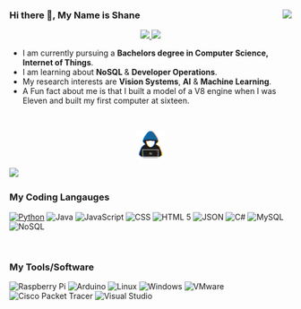 ### Hi there 👋, My Name is Shane <img align="right" src="https://komarev.com/ghpvc/?username=ShaneWhitmore&style=flat-square">

<!--
**ShaneWhitmore/ShaneWhitmore** is a ✨ _special_ ✨ repository because its `README.md` (this file) appears on your GitHub profile.
-->

<p align="center">
<a href="https://github.com/ShaneWhitmore">
  <img height="180em" src="https://github-readme-stats-eight-theta.vercel.app/api?username=ShaneWhitmore&show_icons=true&include_all_commits=true&count_private=true"/>
</a>
<a href="https://github.com/ShaneWhitmore">
  <img height="180em" src="https://github-readme-stats-eight-theta.vercel.app/api/top-langs/?username=ShaneWhitmore&layout=compact&include_all_commits=true"/>
</a>
<br>

- I am currently pursuing a <strong>Bachelors degree in Computer Science, Internet of Things</strong>.
- I am learning about <strong>NoSQL </strong> & <strong>Developer Operations</strong>.
- My research interests are <strong>Vision Systems</strong>, <strong>AI</strong> & <strong>Machine Learning</strong>.
- A Fun fact about me is that I built a model of a V8 engine when I was Eleven and built my first computer at sixteen.


<br>
<p align="center">
  <picture ><img src = "https://github.com/0xAbdulKhalid/0xAbdulKhalid/raw/main/assets/mdImages/about_me.gif" width = 50px></picture>
</p>

<img src="https://user-images.githubusercontent.com/73097560/115834477-dbab4500-a447-11eb-908a-139a6edaec5c.gif">

<br>

### My Coding Langauges

[![Python](https://img.shields.io/badge/Python-3.9-blue)](https://www.python.org/)
![Java](https://img.shields.io/badge/Java-11-red)
![JavaScript](https://img.shields.io/badge/JavaScript-ES6-yellow)
![CSS](https://img.shields.io/badge/CSS-3-blue)
![HTML 5](https://img.shields.io/badge/HTML-5-orange)
![JSON](https://img.shields.io/badge/JSON-Data-green)
![C#](https://img.shields.io/badge/C%23-4.0-purple)
![MySQL](https://img.shields.io/badge/MySQL-5.7-blue)
![NoSQL](https://img.shields.io/badge/NoSQL-Database-green)

 
<br>

### My Tools/Software


![Raspberry Pi](https://img.shields.io/badge/Raspberry%20Pi-5-red)
![Arduino](https://img.shields.io/badge/Arduino-Uno-blue)
![Linux](https://img.shields.io/badge/Linux-Ubuntu-orange)
![Windows](https://img.shields.io/badge/Windows-10-blue)
![VMware](https://img.shields.io/badge/VMware-vSphere-blue)
![Cisco Packet Tracer](https://img.shields.io/badge/Cisco%20Packet%20Tracer-7.3-green)
![Visual Studio](https://img.shields.io/badge/Visual%20Studio-2019-purple)


